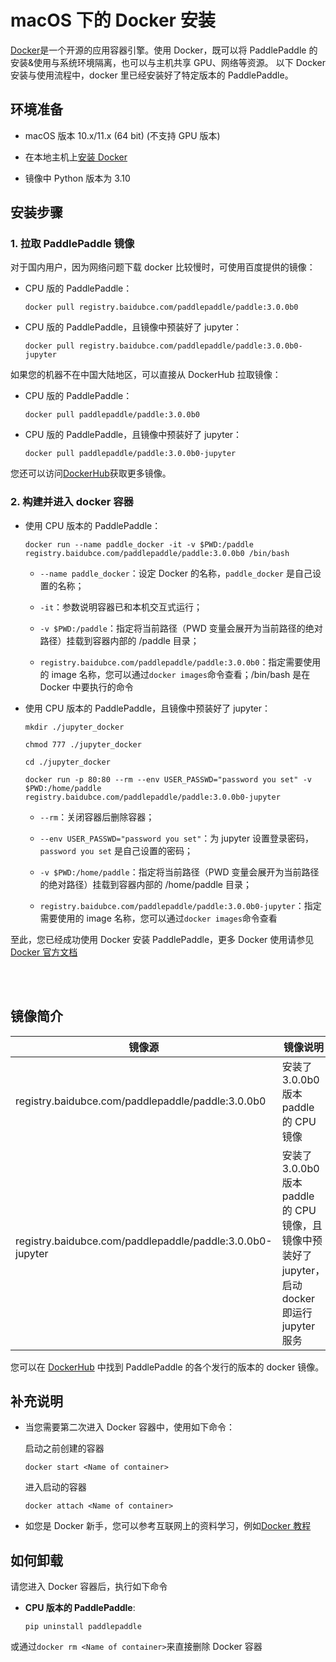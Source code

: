 # **macOS 下的 Docker 安装**

[Docker](https://docs.docker.com/install/)是一个开源的应用容器引擎。使用 Docker，既可以将 PaddlePaddle 的安装&使用与系统环境隔离，也可以与主机共享 GPU、网络等资源。
以下 Docker 安装与使用流程中，docker 里已经安装好了特定版本的 PaddlePaddle。

## 环境准备

- macOS 版本 10.x/11.x (64 bit) (不支持 GPU 版本)

- 在本地主机上[安装 Docker](https://docs.docker.com/engine/install/)

- 镜像中 Python 版本为 3.10

## 安装步骤

### 1. 拉取 PaddlePaddle 镜像

对于国内用户，因为网络问题下载 docker 比较慢时，可使用百度提供的镜像：

* CPU 版的 PaddlePaddle：
    ```
    docker pull registry.baidubce.com/paddlepaddle/paddle:3.0.0b0
    ```

* CPU 版的 PaddlePaddle，且镜像中预装好了 jupyter：
    ```
    docker pull registry.baidubce.com/paddlepaddle/paddle:3.0.0b0-jupyter
    ```

如果您的机器不在中国大陆地区，可以直接从 DockerHub 拉取镜像：

* CPU 版的 PaddlePaddle：
    ```
    docker pull paddlepaddle/paddle:3.0.0b0
    ```

* CPU 版的 PaddlePaddle，且镜像中预装好了 jupyter：
    ```
    docker pull paddlepaddle/paddle:3.0.0b0-jupyter
    ```

您还可以访问[DockerHub](https://hub.docker.com/r/paddlepaddle/paddle/tags/)获取更多镜像。

### 2. 构建并进入 docker 容器

* 使用 CPU 版本的 PaddlePaddle：



    ```
    docker run --name paddle_docker -it -v $PWD:/paddle registry.baidubce.com/paddlepaddle/paddle:3.0.0b0 /bin/bash
    ```

    - `--name paddle_docker`：设定 Docker 的名称，`paddle_docker` 是自己设置的名称；


    - `-it`：参数说明容器已和本机交互式运行；


    - `-v $PWD:/paddle`：指定将当前路径（PWD 变量会展开为当前路径的绝对路径）挂载到容器内部的 /paddle 目录；

    - `registry.baidubce.com/paddlepaddle/paddle:3.0.0b0`：指定需要使用的 image 名称，您可以通过`docker images`命令查看；/bin/bash 是在 Docker 中要执行的命令

* 使用 CPU 版本的 PaddlePaddle，且镜像中预装好了 jupyter：

    ```
    mkdir ./jupyter_docker
    ```
    ```
    chmod 777 ./jupyter_docker
    ```
    ```
    cd ./jupyter_docker
    ```
    ```
    docker run -p 80:80 --rm --env USER_PASSWD="password you set" -v $PWD:/home/paddle registry.baidubce.com/paddlepaddle/paddle:3.0.0b0-jupyter
    ```

    - `--rm`：关闭容器后删除容器；


    - `--env USER_PASSWD="password you set"`：为 jupyter 设置登录密码，`password you set` 是自己设置的密码；


    - `-v $PWD:/home/paddle`：指定将当前路径（PWD 变量会展开为当前路径的绝对路径）挂载到容器内部的 /home/paddle 目录；

    - `registry.baidubce.com/paddlepaddle/paddle:3.0.0b0-jupyter`：指定需要使用的 image 名称，您可以通过`docker images`命令查看




至此，您已经成功使用 Docker 安装 PaddlePaddle，更多 Docker 使用请参见[Docker 官方文档](https://docs.docker.com)

<a name="dockers"></a>
</br></br>
## **镜像简介**
<p align="center">
<table>
    <thead>
    <tr>
        <th> 镜像源 </th>
        <th> 镜像说明 </th>
    </tr>
    </thead>
    <tbody>
        <tr>
        <td> registry.baidubce.com/paddlepaddle/paddle:3.0.0b0 </td>
        <td> 安装了 3.0.0b0 版本 paddle 的 CPU 镜像 </td>
    </tr>
    <tr>
        <td> registry.baidubce.com/paddlepaddle/paddle:3.0.0b0-jupyter </td>
        <td> 安装了 3.0.0b0 版本 paddle 的 CPU 镜像，且镜像中预装好了 jupyter，启动 docker 即运行 jupyter 服务 </td>
    </tr>
   </tbody>
</table>
</p>

您可以在 [DockerHub](https://hub.docker.com/r/paddlepaddle/paddle/tags/) 中找到 PaddlePaddle 的各个发行的版本的 docker 镜像。


## 补充说明

* 当您需要第二次进入 Docker 容器中，使用如下命令：

    启动之前创建的容器
    ```
    docker start <Name of container>
    ```

    进入启动的容器
    ```
    docker attach <Name of container>
    ```

* 如您是 Docker 新手，您可以参考互联网上的资料学习，例如[Docker 教程](http://www.runoob.com/docker/docker-hello-world.html)

## 如何卸载

请您进入 Docker 容器后，执行如下命令

* **CPU 版本的 PaddlePaddle**:
    ```
    pip uninstall paddlepaddle
    ```

或通过`docker rm <Name of container>`来直接删除 Docker 容器
